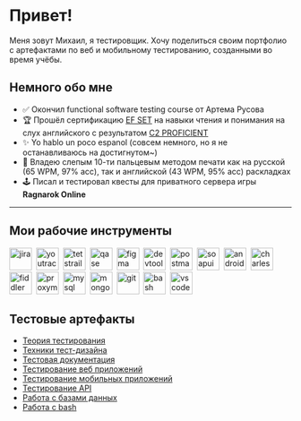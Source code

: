 # Привет!

Меня зовут Михаил, я тестировщик. Хочу поделиться своим портфолио с артефактами по веб и мобильному тестированию, созданными во время учёбы.


## Немного обо мне

- ✅ Окончил functional software testing course от Артема Русова
- 🏆 Прошёл сертификацию [EF SET](https://www.efset.org/) на навыки чтения и понимания на слух английского с результатом [C2 PROFICIENT](https://cert.efset.org/F1ZrY2) 
- ✨ Yo hablo un poco espanol (совсем немного, но я не останавливаюсь на достигнутом~)
- 🦀 Владею слепым 10-ти пальцевым методом печати как на русской (65 WPM, 97% acc), так и английской (43 WPM, 95% acc) раскладках
- 🕹️ Писал и тестировал квесты для приватного сервера игры **Ragnarok Online**

---

## Мои рабочие инструменты
<div>
<img src="https://cdn.jsdelivr.net/gh/devicons/devicon/icons/jira/jira-original.svg" title="jira" alt="jira" width="40" height="40"/>&nbsp
<img src="https://upload.wikimedia.org/wikipedia/commons/thumb/8/8d/YouTrack_Icon.svg/1024px-YouTrack_Icon.svg.png?20200803082248" title="youtrack" alt="youtrack" width="40" height="40"/>&nbsp
<img src="https://codahosted.io/packs/21236/unversioned/assets/LOGO/ba1091c59bab89cd2fd0f289622731fe16113d7b00905abe64759c313a4b73b76c1b0426076ed76cb74752234c734131df46992d5b8b48fc13e264240e4f7119f736cfeb64df36ded54b5cbf6198b9cadedf18dd0cac5c7dbcd16e6336c29363cd1292ba" title="testrail" alt="tetstrail" width="40" height="40"/>&nbsp
<img src="https://luna1.co/eb0187.png" title="qase" alt="qase" width="40" height="40"/>&nbsp
<img src="https://cdn.jsdelivr.net/gh/devicons/devicon/icons/figma/figma-original.svg" title="figma" alt="figma" width="40" height="40"/>&nbsp
 <img src="https://d33wubrfki0l68.cloudfront.net/38b5c953a4667366685d55db55d057c86db1fc54/a0fdc/static/acae6b24d940347661ca901ea07f47c1/chrome-dev-logo-icon.png" title="devtools" alt="devtools" width="40" height="40"/>&nbsp
<img src="https://www.svgrepo.com/show/354202/postman-icon.svg" title="postman" alt="postman" width="40" height="40"/>&nbsp
<img src="https://static0.smartbear.co/smartbearbrand/media/images/home/soapui-icon.svg" title="soapui" alt="soapui" width="40" height="40"/>&nbsp
<img src="https://cdn.jsdelivr.net/gh/devicons/devicon/icons/androidstudio/androidstudio-original.svg" title="android-studio" alt="android-studio" width="40" height="40"/>&nbsp
<img src="https://encrypted-tbn0.gstatic.com/images?q=tbn:ANd9GcQROk-Pafym6aN520pbMK2b5haiYPKU4LW2Pw&s" title="charles-proxy" alt="charles-proxy" width="40" height="40"/>&nbsp
<img src="https://www.megaleechers.com/storage/Fiddler-Everywhere-Icon.png" title="fiddler" alt="fiddler" width="40" height="40"/>&nbsp
<img src="https://ph-files.imgix.net/f1aba60e-b071-4afd-bde6-7c123853a3ae.png?auto=format" title="proxyman" alt="proxyman" width="40" height="40"/>&nbsp
<img src="https://cdn.jsdelivr.net/gh/devicons/devicon/icons/mysql/mysql-original.svg" title="mysql" alt="mysql" width="40" height="40"/>&nbsp
<img src="https://cdn.jsdelivr.net/gh/devicons/devicon/icons/mongodb/mongodb-original.svg" title="mongodb" alt="mongodb" width="40" height="40"/>&nbsp
<img src="https://cdn.jsdelivr.net/gh/devicons/devicon/icons/git/git-original.svg" title="git" alt="git" width="40" height="40"/>&nbsp
<img src="https://upload.wikimedia.org/wikipedia/commons/thumb/4/4b/Bash_Logo_Colored.svg/1024px-Bash_Logo_Colored.svg.png?20180723054350" title="bash" alt="bash" width="40" height="40"/>&nbsp
<img src="https://cdn.jsdelivr.net/gh/devicons/devicon/icons/vscode/vscode-original.svg" title="vscode" alt="vscode" width="40" height="40"/>&nbsp
</div>

## Тестовые артефакты

- [Теория тестирования](https://github.com/Leesmike/theory)
- [Техники тест-дизайна](https://github.com/Leesmike/design)
- [Тестовая документация](https://github.com/Leesmike/docs)
- [Тестирование веб приложений](https://github.com/Leesmike/web)
- [Тестирование мобильных приложений](https://github.com/Leesmike/mobile)
- [Тестирование API](https://github.com/Leesmike/api)
- [Работа с базами данных](https://github.com/Leesmike/database)
- [Работа с bash](https://github.com/Leesmike/bash)
